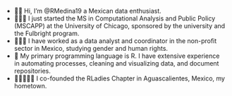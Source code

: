 - 👋🏽 Hi, I’m @RMedina19 a Mexican data enthusiast. 
- 👩🏽‍🎓 I just started the MS in Computational Analysis and Public Policy (MSCAPP) at the University of Chicago, sponsored by the university and the Fulbright program. 
- 👩🏽‍💻 I have worked as a data analyst and coordinator in the non-profit sector in Mexico, studying gender and human rights.
- 👾 My primary programming language is R. I have extensive experience in automating processes, cleaning and visualizing data, and document repositories.
- 👩🏾‍🤝‍👩🏽 I co-founded the RLadies Chapter in Aguascalientes, Mexico, my hometown. 
  

<!---
RMedina19/RMedina19 is a ✨ special ✨ repository because its `README.md` (this file) appears on your GitHub profile.
You can click the Preview link to take a look at your changes.
--->
